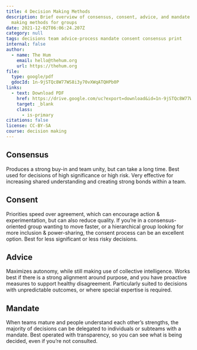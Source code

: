 ```yaml
---
title: 4 Decision Making Methods
description: Brief overview of consensus, consent, advice, and mandate decision
  making methods for groups
date: 2021-12-02T06:06:24.207Z
category: null
tags: decisions team advice-process mandate consent consensus print
internal: false
author:
  - name: The Hum
    email: hello@thehum.org
    url: https://thehum.org
file:
  type: google/pdf
  gdocId: 1n-9jSTQc8W77WS8i3y70vXWqATQHPb0P
links:
  - text: Download PDF
    href: https://drive.google.com/uc?export=download&id=1n-9jSTQc8W77WS8i3y70vXWqATQHPb0P
    target: _blank
    class:
      - is-primary
citations: false
license: CC-BY-SA
course: decision making
---
```


## Consensus
Produces a strong buy-in and team unity, but can take a long time. Best used for decisions of high significance or high risk. Very effective for increasing shared understanding and creating strong bonds within a team.

## Consent
Priorities speed over agreement, which can encourage action & experimentation, but can also reduce quality. If you’re in a consensus-oriented group wanting to move faster, or a hierarchical group looking for more inclusion & power-sharing, the consent process can be an excellent option. Best for less significant or less risky decisions.

## Advice
Maximizes autonomy, while still making use of collective intelligence. Works best if there is a strong alignment around purpose, and you have proactive measures to support healthy disagreement. Particularly suited to decisions with unpredictable outcomes, or where special expertise is required.

## Mandate
When teams mature and people understand each other’s strengths, the majority of decisions can be delegated to individuals or subteams with a mandate. Best operated with transparency, so you can see what is being decided, even if you’re not consulted.
 